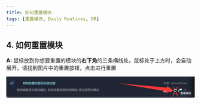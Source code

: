 ```yaml
---
title: 如何重置模块
tags: [重置模块, Daily Routines, DR]
---
```


## 4.  如何重置模块
**A:** 鼠标放到你想要重置的模块的**右下角**的三条横线处，鼠标处于上方时，会自动展开，请找到图片中的重置按钮，点击进行重置

![DR Reset](/assets/FAQ/Main/DRReset.png)



